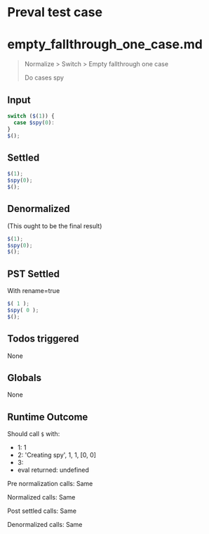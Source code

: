 # Preval test case

# empty_fallthrough_one_case.md

> Normalize > Switch > Empty fallthrough one case
>
> Do cases spy

## Input

`````js filename=intro
switch ($(1)) {
  case $spy(0):
}
$();
`````


## Settled


`````js filename=intro
$(1);
$spy(0);
$();
`````


## Denormalized
(This ought to be the final result)

`````js filename=intro
$(1);
$spy(0);
$();
`````


## PST Settled
With rename=true

`````js filename=intro
$( 1 );
$spy( 0 );
$();
`````


## Todos triggered


None


## Globals


None


## Runtime Outcome


Should call `$` with:
 - 1: 1
 - 2: 'Creating spy', 1, 1, [0, 0]
 - 3: 
 - eval returned: undefined

Pre normalization calls: Same

Normalized calls: Same

Post settled calls: Same

Denormalized calls: Same
